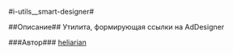 #i-utils__smart-designer#

##Описание##
Утилита, формирующая ссылки на AdDesigner

###Автор###
[heliarian ](https://staff.yandex-team.ru/heliarian )
